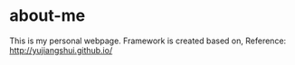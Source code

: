 about-me
========
This is my personal webpage. 
Framework is created based on,
Reference: http://yujiangshui.github.io/
